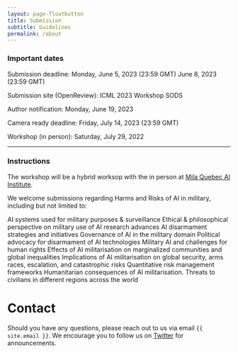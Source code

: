 ```yaml
---
layout: page-floatbutton
title: Submission
subtitle: Guidelines
permalink: /about
---
```

### Important dates
<!-- add Update dates -->
Submission deadline: Monday, June 5, 2023 (23:59 GMT) June 8, 2023 (23:59 GMT)

Submission site (OpenReview): ICML 2023 Workshop SODS

Author notification: Monday, June 19, 2023

Camera ready deadline: Friday, July 14, 2023 (23:59 GMT)

Workshop (in person): Saturday, July 29, 2022

---

### Instructions

The workshop will be a hybrid worksop with the in person at [Mila Quebec AI Institute](https://mila.quebec/).  
<!-- add instrcutions -->
<!-- Please use the -->
We welcome submissions regarding Harms and Risks of AI in military, including but not limited to:

AI systems used for military purposes & surveillance 
Ethical & philosophical perspective on military use of AI research advances
AI disarmament strategies and initiatives
Governance of AI in the military domain
Political advocacy for disarmament of AI technologies
Military AI and challenges for human rights
Effects of AI militarisation on marginalized communities and global inequalities
Implications of AI militarisation on global security, arms races, escalation, and catastrophic risks
Quantitative risk management frameworks
Humanitarian consequences of AI militarisation. Threats to civilians in different regions across the world

# Contact
Should you have any questions, please reach out to us via email `{{ site.email }}`. We encourage you to follow us on [Twitter](https://twitter.com/harmsrisksaimilitary) for announcements.

